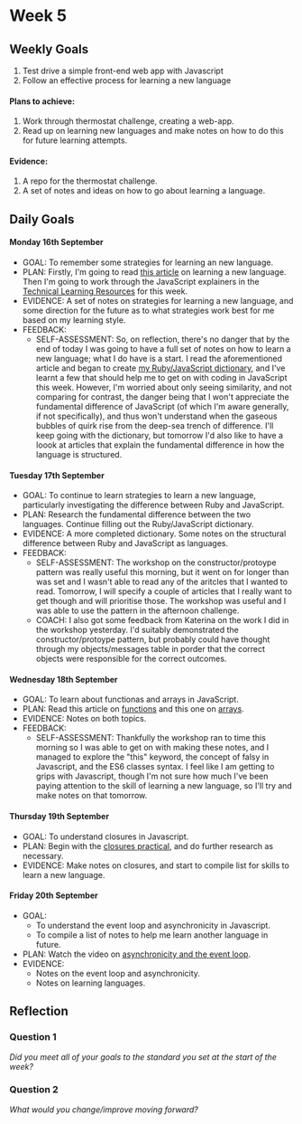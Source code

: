 # Week 5

## Weekly Goals

1. Test drive a simple front-end web app with Javascript
2. Follow an effective process for learning a new language


#### Plans to achieve:

1. Work through thermostat challenge, creating a web-app.
2. Read up on learning new languages and make notes on how to do this for future learning attempts. 

#### Evidence:

1. A repo for the thermostat challenge. 
2. A set of notes and ideas on how to go about learning a language. 

## Daily Goals

#### Monday 16th September
- GOAL: To remember some strategies for learning an new language. 
- PLAN: Firstly, I'm going to read [this article](https://hackmd.io/kMNgXiPHQf2Q_P9A-tnS9A) on learning a new language. Then I'm going to work through the JavaScript explainers in the [Technical Learning Resources](https://airtable.com/shrbaXgV5mQnsvuGe/tblokmw6yNUO75ge6) for this week.
- EVIDENCE: A set of notes on strategies for learning a new language, and some direction for the future as to what strategies work best for me based on my learning style. 
- FEEDBACK:
  - SELF-ASSESSMENT: So, on reflection, there's no danger that by the end of today I was going to have a full set of notes on how to learn a new language; what I do have is a start. I read the aforementioned article and began to create [my Ruby/JavaScript dictionary](https://drive.google.com/file/d/1YT-5ZpmonaLAH1DrkNIYzpgv_rhpxbF3/view?usp=sharing), and I've learnt a few that should help me to get on with coding in JavaScript this week. However, I'm worried about only seeing similarity, and not comparing for contrast, the danger being that I won't appreciate the fundamental difference of JavaScript (of which I'm aware generally, if not specifically), and thus won't understand when the gaseous bubbles of quirk rise from the deep-sea trench of difference. I'll keep going with the dictionary, but tomorrow I'd also like to have a loook at articles that explain the fundamental difference in how the language is structured.
  
#### Tuesday 17th September
- GOAL: To continue to learn strategies to learn a new language, particularly investigating the difference between Ruby and JavaScript.
- PLAN: Research the fundamental difference between the two languages. Continue filling out the Ruby/JavaScript dictionary. 
- EVIDENCE: A more completed dictionary. Some notes on the structural difference between Ruby and JavaScript as languages.
- FEEDBACK:
  - SELF-ASSESSMENT: The workshop on the constructor/protoype pattern was really useful this morning, but it went on for longer than was set and I wasn't able to read any of the aritcles that I wanted to read. Tomorrow, I will specify a couple of articles that I really want to get though and will prioritise those. The workshop was useful and I was able to use the pattern in the afternoon challenge.
  - COACH: I also got some feedback from Katerina on the work I did in the workshop yesterday. I'd suitably demonstrated the constructor/protoype pattern, but probably could have thought through my objects/messages table in porder that the correct objects were responsible for the correct outcomes. 

#### Wednesday 18th September
- GOAL:  To learn about functionas and arrays in JavaScript. 
- PLAN: Read this article on [functions](https://github.com/makersacademy/course/blob/master/pills/js_functions.md) and this one on [arrays](https://github.com/makersacademy/course/blob/master/pills/js_arrays.md). 
- EVIDENCE: Notes on both topics.
- FEEDBACK:
  - SELF-ASSESSMENT: Thankfully the workshop ran to time this morning so I was able to get on with making these notes, and I managed to explore the "this" keyword, the concept of falsy in Javascript, and the ES6 classes syntax. I feel like I am getting to grips with Javascript, though I'm not sure how much I've been paying attention to the skill of learning a new language, so I'll try and make notes on that tomorrow. 

#### Thursday 19th September
- GOAL: To understand closures in Javascript.
- PLAN: Begin with the [closures practical](https://hackmd.io/cIFsMAqISHqVHN_-p9hY0Q), and do further research as necessary.
- EVIDENCE: Make notes on closures, and start to compile list for skills to learn a new language. 

#### Friday 20th September
- GOAL: 
  - To understand the event loop and asynchronicity in Javascript.  
  - To compile a list of notes to help me learn another language in future. 
- PLAN: Watch the video on [asynchronicity and the event loop](https://github.com/makersacademy/skills-workshops/blob/master/week-5/async_JS.md).
- EVIDENCE:
  - Notes on the event loop and asynchronicity. 
  - Notes on learning languages. 

## Reflection

### Question 1

*Did you meet all of your goals to the standard you set at the start of the week?*


### Question 2

*What would you change/improve moving forward?*



